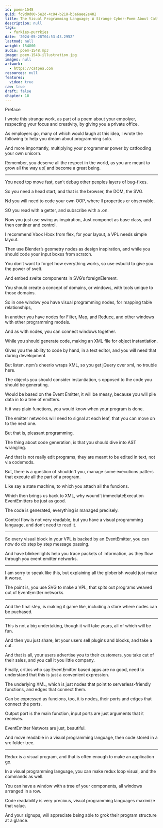 ```yaml
---
id: poem-1548
guid: fc9d0d00-5e2d-4c84-b218-b3a6aee2e402
title: The Visual Programming Language; A Strange Cyber-Poem About Catfooding Your Own Unicorn
description: null
tags:
  - furkies-purrkies
date: '2024-05-28T04:53:43.295Z'
lastmod: null
weight: 154800
audio: poem-1548.mp3
image: poem-1548-illustration.jpg
images: null
artwork:
  - https://catpea.com
resources: null
features:
  video: true
raw: true
draft: false
chapter: 10
---
```


Preface

I wrote this strange work, as part of a poem about your empolyer,
respecting your focus and creativity, by giving you a private office.

As employers go, many of which would laugh at this idea,
I wrote the following to help you dream about programming solo.

And more importantly,
multiplying your programmer power by catfooding your own unicorn.

Remember, you deserve all the respect in the world,
as you are meant to grow all the way up[ and become a great being.

---

You need top move fast,
can’t debug other peoples layers of bug-fixes.

So you need a head start, and that is the browser,
the DOM, the SVG.

Nd you will need to code your own OOP,
where ll properties er observable.

SO you read with a getter,
and subscribe with a .on.

Now you just use swing as inspiration,
Just componet as base class, and then continer and control.

I recommend Vbox Hbox from flex,
for your layout, a VPL needs simple layout.

Then use Blender’s geometry nodes as design inspiration,
and while you should code your input boxes from scratch.

You don’t want to forget how everything works,
so use esbuild to give you the power of svelt.

And embed svelte components in SVG’s
foreignElement.

You should create a concept of domains, or windows,
with tools unique to those domains.

So in one window you have visual programming nodes,
for mapping table relationships,

In another you have nodes for Filter, Map, and Reduce,
and other windows with other programming models.

And as with nodes,
you can connect windows together.

While you should generate code,
making an XML file for object instantiation.

Gives you the ability to code by hand,
in a text editor, and you will need that during development.

But listen, npm’s cheerio wraps XML,
so you get jQuery over xml, no trouble here.

The objects you should consider instantiation,
s opposed to the code you should be generating.

Would be based on the Event Emitter,
it will be messy, because you will pile data in to a tree of emitters.

It it was plain functions,
you would know when your program is done.

The emitter networks will need to signal at each leaf,
that you can move on to the next one.

But that is,
pleasant programming.

The thing about code generation,
is that you should dive into AST wrangling.

And that is not really edit programs,
they are meant to be edited in text, not via codemods.

But, there is a question of shouldn't you,
manage some executions patters that execute all the part of a program.

Like say a state machine,
to which you attach all the funcions.

Which then brings us back to XML,
why wound’t immediateExecution EventEmitters be just as good.

The code is generated,
everything is managed precisely.

Control flow is not very readable,
but you have a visual programming language, and don’t need to read it.

---

So every visual block in your VPL is backed by an EventEmitter,
you can now do do step by step message passing.

And have blinkenlights help you trace packets of information,
as they flow through you event emitter networks.

---

I am sorry to speak like this,
but explaining all the gibberish would just make it worse.

The point is, you use SVG to make a VPL,
that spits out programs weaved out of EventEmitter networks.

---

And the final step, is making it game like,
including a store where nodes can be puchased.

---

This is not a big undertaking,
though it will take years, all of which will be fun.

And then you just share,
let your users sell plugins and blocks, and take a cut.

And that is all, your users advertise you to their customers,
you take  cut of their sales, and you call it you little company.

Finally, critics who say EventEmitter based apps are no good,
need to understand that this is just a convenient expression.

The underlying XML,
which is just nodes that point to serverless-friendly functions, and edges that connect them.

Can be expressed as funcions, too,
it is nodes, their ports and edges that connect the ports.

Output port is the main function,
input ports are just arguments that it receives.

EventEmitter Networs are just,
beautiful.

And move readable in a visual programming language,
then code stored in a src folder tree.

---

Redux is a visual program,
and that is often enough to make an application go.

In a visual programming language,
you can make redux loop visual, and the commands as well.

You can have a window with a tree of your components,
all windows arranged in a row.

Code readability is very precious,
visual programming languages maximize that value.

And your signups,
will appreciate being able to grok their program structure at a glance.
